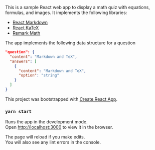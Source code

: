 This is a sample React web app to display a math quiz with equations, formulas, and images.
It implements the following libraries:
- [React Markdown](https://github.com/rexxars/react-markdown)  
- [React KaTeX](https://github.com/talyssonoc/react-katex)  
- [Remark Math](https://github.com/remarkjs/remark-math)  
  
The app implements the following data structure for a question
```json
"question": {
  "content": "Markdown and TeX",
  "answers": [
    {
      "content": "Markdown and TeX",
      "option": "string"
    }
  ]
}
```

This project was bootstrapped with [Create React App](https://github.com/facebook/create-react-app).

### `yarn start`

Runs the app in the development mode.<br />
Open [http://localhost:3000](http://localhost:3000) to view it in the browser.

The page will reload if you make edits.<br />
You will also see any lint errors in the console.
